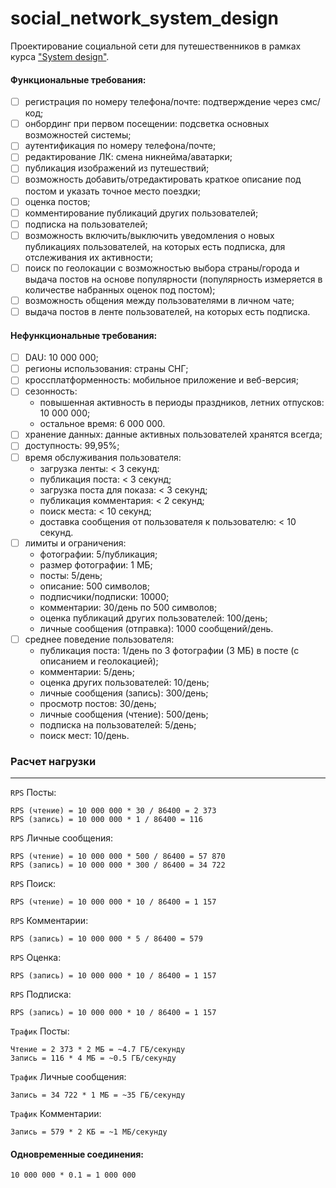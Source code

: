 # social_network_system_design

Проектирование социальной сети для путешественников в рамках курса ["System design"](https://balun.courses/courses/system_design).

#### Функциональные требования:

- [ ] регистрация по номеру телефона/почте: подтверждение через смс/код;
- [ ] онбординг при первом посещении: подсветка основных возможностей системы;
- [ ] аутентификация по номеру телефона/почте;
- [ ] редактирование ЛК: смена никнейма/аватарки;
- [ ] публикация изображений из путешествий;
- [ ] возможность добавить/отредактировать краткое описание под постом и указать точное место поездки;
- [ ] оценка постов;
- [ ] комментирование публикаций других пользователей;
- [ ] подписка на пользователей;
- [ ] возможность включить/выключить уведомления о новых публикациях пользователей, на которых есть подписка, для отслеживания их активности;
- [ ] поиск по геолокации с возможностью выбора страны/города и выдача постов на основе популярности (популярность измеряется в количестве набранных оценок под постом);
- [ ] возможность общения между пользователями в личном чате; 
- [ ] выдача постов в ленте пользователей, на которых есть подписка.

#### Нефункциональные требования:

- [ ] DAU: 10 000 000;
- [ ] регионы использования: страны СНГ;
- [ ] кроссплатформенность: мобильное приложение и веб-версия;
- [ ] сезонность: 
  - повышенная активность в периоды праздников, летних отпусков: 10 000 000;
  - остальное время: 6 000 000.
- [ ] хранение данных: данные активных пользователей хранятся всегда;
- [ ] доступность: 99,95%;
- [ ] время обслуживания пользователя:
  - загрузка ленты: < 3 секунд:
  - публикация поста: < 3 секунд;
  - загрузка поста для показа: < 3 секунд;
  - публикация комментария: < 2 секунд;
  - поиск места: < 10 секунд;
  - доставка сообщения от пользователя к пользователю: < 10 секунд.
- [ ] лимиты и ограничения:
  - фотографии: 5/публикация;
  - размер фотографии: 1 МБ;
  - посты: 5/день;
  - описание: 500 символов; 
  - подписчики/подписки: 10000;
  - комментарии: 30/день по 500 символов;
  - оценка публикаций других пользователей: 100/день;
  - личные сообщения (отправка): 1000 сообщений/день.
- [ ] среднее поведение пользователя:
  - публикация поста: 1/день по 3 фотографии (3 МБ) в посте (с описанием и геолокацией);
  - комментарии: 5/день;
  - оценка других пользователей: 10/день;
  - личные сообщения (запись): 300/день;
  - просмотр постов: 30/день;
  - личные сообщения (чтение): 500/день;
  - подписка на пользователей: 5/день;
  - поиск мест: 10/день.

### Расчет нагрузки
<hr>

`RPS` Посты:
```
RPS (чтение) = 10 000 000 * 30 / 86400 = 2 373
RPS (запись) = 10 000 000 * 1 / 86400 = 116
```
`RPS` Личные сообщения:
```
RPS (чтение) = 10 000 000 * 500 / 86400 = 57 870
RPS (запись) = 10 000 000 * 300 / 86400 = 34 722
```
`RPS` Поиск:
```
RPS (чтение) = 10 000 000 * 10 / 86400 = 1 157
```
`RPS` Комментарии:
```
RPS (запись) = 10 000 000 * 5 / 86400 = 579
```
`RPS` Оценка:
```
RPS (запись) = 10 000 000 * 10 / 86400 = 1 157
```
`RPS` Подписка:
```
RPS (запись) = 10 000 000 * 10 / 86400 = 1 157
```

`Трафик` Посты:
```
Чтение = 2 373 * 2 МБ = ~4.7 ГБ/секунду
Запись = 116 * 4 МБ = ~0.5 ГБ/секунду
```
`Трафик` Личные сообщения:
```
Запись = 34 722 * 1 МБ = ~35 ГБ/секунду
```
`Трафик` Комментарии:
```
Запись = 579 * 2 КБ = ~1 МБ/секунду
```
#### Одновременные соединения:
```
10 000 000 * 0.1 = 1 000 000
```